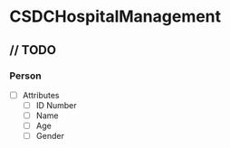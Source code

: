 # CSDCHospitalManagement

## // TODO

### Person
- [ ] Attributes
    - [ ] ID Number
    - [ ] Name
    - [ ] Age
    - [ ] Gender
